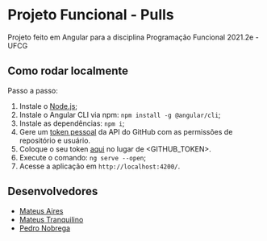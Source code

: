 # Projeto Funcional - Pulls

Projeto feito em Angular para a disciplina Programação Funcional 2021.2e - UFCG

## Como rodar localmente

Passo a passo:

1.  Instale o [Node.js](https://nodejs.org/en/);
2.  Instale o Angular CLI via npm: `npm install -g @angular/cli`;
3.  Instale as dependências: `npm i`;
4.  Gere um [token pessoal](https://docs.github.com/en/enterprise-server@3.4/authentication/keeping-your-account-and-data-secure/creating-a-personal-access-token) da API do GitHub com as permissões de repositório e usuário.
5.  Coloque o seu token [aqui](https://github.com/thayannevls/github-example-app/blob/0c106511f765fb132c43aa2b899be2cd3ad6b8a9/src/app/shared/github-api.service.ts#L18) no lugar de <GITHUB_TOKEN>.
6.  Execute o comando: `ng serve --open`;
7.  Acesse a aplicação em `http://localhost:4200/`.

## Desenvolvedores

- [Mateus Aires](https://github.com/mateus-aires)
- [Mateus Tranquilino](https://github.com/mateustranquilino)
- [Pedro Nobrega](https://github.com/PedroHMNobrega)
